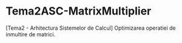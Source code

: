 # Tema2ASC-MatrixMultiplier
[Tema2 - Arhitectura Sistemelor de Calcul] Optimizarea operatiei de inmultire de matrici.
